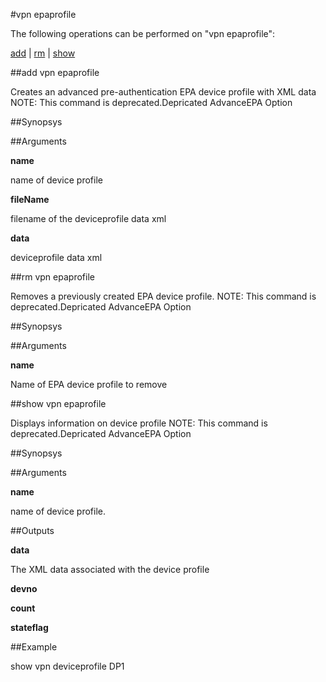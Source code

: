 #vpn epaprofile

The following operations can be performed on "vpn epaprofile":


[add](#add-vpn-epaprofile) | [rm](#rm-vpn-epaprofile) | [show](#show-vpn-epaprofile)

##add vpn epaprofile

Creates an advanced pre-authentication EPA device profile with XML data NOTE: This command is deprecated.Depricated AdvanceEPA Option


##Synopsys




##Arguments

<b>name</b>
name of device profile

<b>fileName</b>
filename of the deviceprofile data xml

<b>data</b>
deviceprofile data xml



##rm vpn epaprofile

Removes a previously created EPA device profile. NOTE: This command is deprecated.Depricated AdvanceEPA Option


##Synopsys




##Arguments

<b>name</b>
Name of EPA device profile to remove



##show vpn epaprofile

Displays information on device profile NOTE: This command is deprecated.Depricated AdvanceEPA Option


##Synopsys




##Arguments

<b>name</b>
name of device profile.



##Outputs

<b>data</b>
The XML data associated with the device profile

<b>devno</b>

<b>count</b>

<b>stateflag</b>



##Example

show vpn deviceprofile DP1

